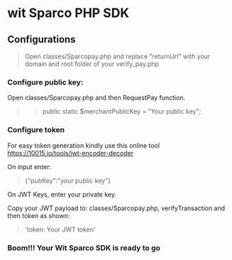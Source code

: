 # wit Sparco PHP SDK
## Configurations
> Open classes/Sparcopay.php and replace "returnUrl" with your domain and root folder of your verify_pay.php
### Configure public key:
Open classes/Sparcopay.php and then RequestPay function.
>> public static $merchantPublicKey = "Your public key";
### Configure token
For easy token generation kindly use this online tool
https://10015.io/tools/jwt-encoder-decoder

On input enter:
>  {"pubKey":"your public key"}

On JWT Keys, enter your private key.

Copy your JWT payload to:
classes/Sparcopay.php, verifyTransaction and then token as shown:
> 'token: Your JWT token'

### Boom!!! Your Wit Sparco SDK is ready to go

